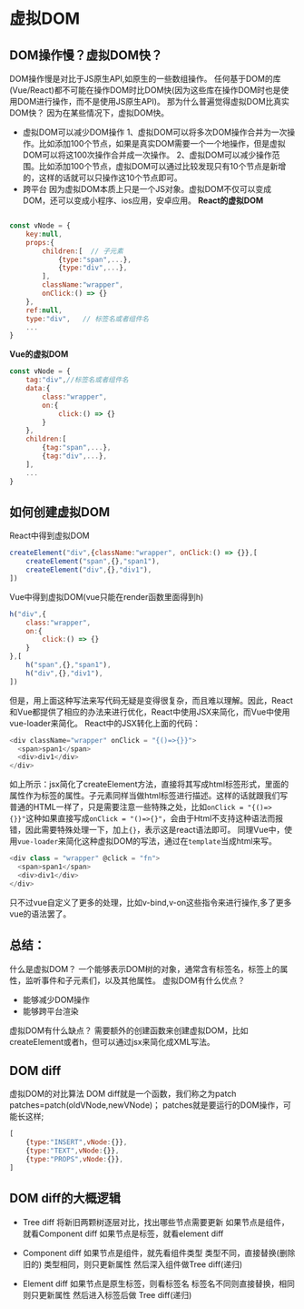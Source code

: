 # 虚拟DOM
## DOM操作慢？虚拟DOM快？
DOM操作慢是对比于JS原生API,如原生的一些数组操作。
任何基于DOM的库(Vue/React)都不可能在操作DOM时比DOM快(因为这些库在操作DOM时也是使用DOM进行操作，而不是使用JS原生API)。
那为什么普遍觉得虚拟DOM比真实DOM快？
因为在某些情况下，虚拟DOM快。

- 虚拟DOM可以减少DOM操作
1、虚拟DOM可以将多次DOM操作合并为一次操作。比如添加100个节点，如果是真实DOM需要一个一个地操作，但是虚拟DOM可以将这100次操作合并成一次操作。
2、虚拟DOM可以减少操作范围。比如添加100个节点，虚拟DOM可以通过比较发现只有10个节点是新增的，这样的话就可以只操作这10个节点即可。
- 跨平台
因为虚拟DOM本质上只是一个JS对象。虚拟DOM不仅可以变成DOM，还可以变成小程序、ios应用，安卓应用。
**React的虚拟DOM**
```javascript

const vNode = {
    key:null,
    props:{
        children:[  // 子元素
            {type:"span",...},
            {type:"div",...},
        ],
        className:"wrapper",
        onClick:() => {}
    },
    ref:null,
    type:"div",   // 标签名或者组件名
    ...
}
```
**Vue的虚拟DOM**
```javascript
const vNode = {
    tag:"div",//标签名或者组件名
    data:{
        class:"wrapper",
        on:{
            click:() => {}
        }
    },
    children:[
        {tag:"span",...},
        {tag:"div",...},
    ],
    ...
}
```

## 如何创建虚拟DOM
React中得到虚拟DOM
```javascript
createElement("div",{className:"wrapper", onClick:() => {}},[
    createElement("span",{},"span1"),
    createElement("div",{},"div1"),
])
```
Vue中得到虚拟DOM(vue只能在render函数里面得到h)
```javascript
h("div",{
    class:"wrapper",
    on:{
        click:() => {}
    }
},[
    h("span",{},"span1"),
    h("div",{},"div1"),
])
```
但是，用上面这种写法来写代码无疑是变得很复杂，而且难以理解。因此，React和Vue都提供了相应的办法来进行优化，React中使用JSX来简化，而Vue中使用vue-loader来简化。
React中的JSX转化上面的代码：
```javascript
<div className="wrapper" onClick = "{()=>{}}">
  <span>span1</span>
  <div>div1</div>
</div>
```
如上所示：jsx简化了createElement方法，直接将其写成html标签形式，里面的属性作为标签的属性。子元素同样当做html标签进行描述。这样的话就跟我们写普通的HTML一样了，只是需要注意一些特殊之处，比如`onClick = "{()=>{}}"`这种如果直接写成`onClick = "()=>{}"`，会由于Html不支持这种语法而报错，因此需要特殊处理一下，加上`{}`，表示这是react语法即可。
同理Vue中，使用`vue-loader`来简化这种虚拟DOM的写法，通过在`template`当成html来写。
```javascript
<div class = "wrapper" @click = "fn">
  <span>span1</span>
  <div>div1</div>
</div>
```
只不过vue自定义了更多的处理，比如v-bind,v-on这些指令来进行操作,多了更多vue的语法罢了。

## 总结：
什么是虚拟DOM？
一个能够表示DOM树的对象，通常含有标签名，标签上的属性，监听事件和子元素们，以及其他属性。
虚拟DOM有什么优点？
- 能够减少DOM操作
- 能够跨平台渲染

虚拟DOM有什么缺点？
需要额外的创建函数来创建虚拟DOM，比如createElement或者h，但可以通过jsx来简化成XML写法。


## DOM  diff
虚拟DOM的对比算法
DOM diff就是一个函数，我们称之为patch
patches=patch(oldVNode,newVNode)；
patches就是要运行的DOM操作，可能长这样;
```javascript
[
    {type:"INSERT",vNode:{}},
    {type:"TEXT",vNode:{}},
    {type:"PROPS",vNode:{}},
]
```

## DOM diff的大概逻辑
- Tree diff
将新旧两颗树逐层对比，找出哪些节点需要更新
如果节点是组件，就看Component diff
如果节点是标签，就看element diff

- Component diff
如果节点是组件，就先看组件类型
类型不同，直接替换(删除旧的)
类型相同，则只更新属性
然后深入组件做Tree diff(递归)

- Element diff
如果节点是原生标签，则看标签名
标签名不同则直接替换，相同则只更新属性
然后进入标签后做 Tree diff(递归)